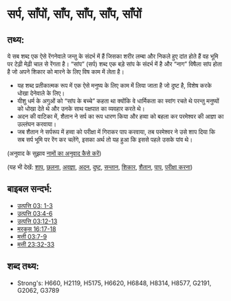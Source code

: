 # सर्प, साँपों, साँप, साँप, साँप, साँपों #   

## तथ्य: ##

ये सब शब्द एक ऐसे रेंगनेवाले जन्तु के संदर्भ में हैं जिसका शरीर लम्बा और निकले हुए दांत होते हैं वह भूमि पर टेढ़ी मेढ़ी चाल से रेंगता है। “सांप” (सर्प) शब्द एक बड़े सांप के संदर्भ में है और “नाग” विषैला सांप होता है जो अपने शिकार को मारने के लिए विष काम में लेता है।

* यह शब्द प्रतीकात्मक रूप में एक ऐसे मनुष्य के लिए काम में लिया जाता है जो दुष्ट है, विशेष करके धोखा देनेवाले के लिए।
* यीशु धर्म के अगुओं को “सांप के बच्चे” कहता था क्योंकि वे धार्मिकता का स्वांग रचते थे परन्तु मनुष्यों को धोखा देते थे और उनके साथ पक्षपात का व्यवहार करते थे।
* अदन की वाटिका में, शैतान ने सर्प का रूप धारण किया और हव्वा को बहला कर परमेश्वर की आज्ञा का उल्लंघन करवाया।
* जब शैतान ने सर्परूप में हव्वा को परीक्षा में गिराकर पाप करवाया, तब परमेश्वर ने उसे शाप दिया कि सब सर्प भूमि पर रेंग कर चलेंगे, इसका अर्थ तो यह हुआ कि इससे पहले उसके पांव थे।

(अनुवाद के सुझाव  [नामों का अनुवाद कैसे करें](rc://hi/ta/man/translate/translate-names))

(यह भी देखें: [शाप](../kt/curse.md), [छलना](../other/deceive.md), [अवज्ञा](../other/disobey.md), [अदन](../names/eden.md), [दुष्ट](../kt/evil.md), [सन्तान](../other/offspring.md), [शिकार](../other/prey.md), [शैतान](../kt/satan.md), [पाप](../kt/sin.md), [परीक्षा करना](../kt/tempt.md))

## बाइबल सन्दर्भ: ##

* [उत्पत्ति 03: 1-3](rc://hi/tn/help/gen/03/01)
* [उत्पत्ति 03:4-6](rc://hi/tn/help/gen/03/04)
* [उत्पत्ति 03:12-13](rc://hi/tn/help/gen/03/12)
* [मरकुस 16:17-18](rc://hi/tn/help/mrk/16/17)
* [मत्ती 03:7-9](rc://hi/tn/help/mat/03/07)
* [मत्ती 23:32-33](rc://hi/tn/help/mat/23/32)

## शब्द तथ्य: ##

* Strong's: H660, H2119, H5175, H6620, H6848, H8314, H8577, G2191, G2062, G3789
